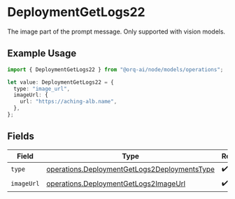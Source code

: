 # DeploymentGetLogs22

The image part of the prompt message. Only supported with vision models.

## Example Usage

```typescript
import { DeploymentGetLogs22 } from "@orq-ai/node/models/operations";

let value: DeploymentGetLogs22 = {
  type: "image_url",
  imageUrl: {
    url: "https://aching-alb.name",
  },
};
```

## Fields

| Field                                                                                                        | Type                                                                                                         | Required                                                                                                     | Description                                                                                                  |
| ------------------------------------------------------------------------------------------------------------ | ------------------------------------------------------------------------------------------------------------ | ------------------------------------------------------------------------------------------------------------ | ------------------------------------------------------------------------------------------------------------ |
| `type`                                                                                                       | [operations.DeploymentGetLogs2DeploymentsType](../../models/operations/deploymentgetlogs2deploymentstype.md) | :heavy_check_mark:                                                                                           | N/A                                                                                                          |
| `imageUrl`                                                                                                   | [operations.DeploymentGetLogs2ImageUrl](../../models/operations/deploymentgetlogs2imageurl.md)               | :heavy_check_mark:                                                                                           | N/A                                                                                                          |